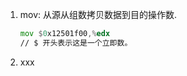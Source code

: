 


1. mov: 从源从组数拷贝数据到目的操作数.
	```asm
	mov $0x12501f00,%edx
	// $ 开头表示这是一个立即数。
	
	```
3. xxx
<!--stackedit_data:
eyJoaXN0b3J5IjpbLTIxNDY5MTA3NzMsNzMwOTk4MTE2XX0=
-->